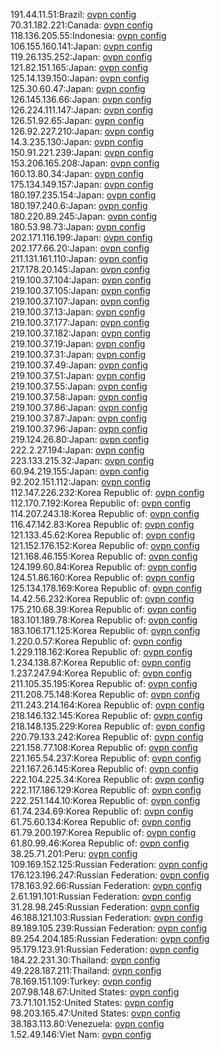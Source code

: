 191.44.11.51:Brazil: [ovpn config](vpn/191_44_11_51.ovpn)  
70.31.182.221:Canada: [ovpn config](vpn/70_31_182_221.ovpn)  
118.136.205.55:Indonesia: [ovpn config](vpn/118_136_205_55.ovpn)  
106.155.160.141:Japan: [ovpn config](vpn/106_155_160_141.ovpn)  
119.26.135.252:Japan: [ovpn config](vpn/119_26_135_252.ovpn)  
121.82.151.165:Japan: [ovpn config](vpn/121_82_151_165.ovpn)  
125.14.139.150:Japan: [ovpn config](vpn/125_14_139_150.ovpn)  
125.30.60.47:Japan: [ovpn config](vpn/125_30_60_47.ovpn)  
126.145.136.66:Japan: [ovpn config](vpn/126_145_136_66.ovpn)  
126.224.111.147:Japan: [ovpn config](vpn/126_224_111_147.ovpn)  
126.51.92.65:Japan: [ovpn config](vpn/126_51_92_65.ovpn)  
126.92.227.210:Japan: [ovpn config](vpn/126_92_227_210.ovpn)  
14.3.235.130:Japan: [ovpn config](vpn/14_3_235_130.ovpn)  
150.91.221.239:Japan: [ovpn config](vpn/150_91_221_239.ovpn)  
153.206.165.208:Japan: [ovpn config](vpn/153_206_165_208.ovpn)  
160.13.80.34:Japan: [ovpn config](vpn/160_13_80_34.ovpn)  
175.134.149.157:Japan: [ovpn config](vpn/175_134_149_157.ovpn)  
180.197.235.154:Japan: [ovpn config](vpn/180_197_235_154.ovpn)  
180.197.240.6:Japan: [ovpn config](vpn/180_197_240_6.ovpn)  
180.220.89.245:Japan: [ovpn config](vpn/180_220_89_245.ovpn)  
180.53.98.73:Japan: [ovpn config](vpn/180_53_98_73.ovpn)  
202.171.116.199:Japan: [ovpn config](vpn/202_171_116_199.ovpn)  
202.177.66.20:Japan: [ovpn config](vpn/202_177_66_20.ovpn)  
211.131.161.110:Japan: [ovpn config](vpn/211_131_161_110.ovpn)  
217.178.20.145:Japan: [ovpn config](vpn/217_178_20_145.ovpn)  
219.100.37.104:Japan: [ovpn config](vpn/219_100_37_104.ovpn)  
219.100.37.105:Japan: [ovpn config](vpn/219_100_37_105.ovpn)  
219.100.37.107:Japan: [ovpn config](vpn/219_100_37_107.ovpn)  
219.100.37.13:Japan: [ovpn config](vpn/219_100_37_13.ovpn)  
219.100.37.177:Japan: [ovpn config](vpn/219_100_37_177.ovpn)  
219.100.37.182:Japan: [ovpn config](vpn/219_100_37_182.ovpn)  
219.100.37.19:Japan: [ovpn config](vpn/219_100_37_19.ovpn)  
219.100.37.31:Japan: [ovpn config](vpn/219_100_37_31.ovpn)  
219.100.37.49:Japan: [ovpn config](vpn/219_100_37_49.ovpn)  
219.100.37.51:Japan: [ovpn config](vpn/219_100_37_51.ovpn)  
219.100.37.55:Japan: [ovpn config](vpn/219_100_37_55.ovpn)  
219.100.37.58:Japan: [ovpn config](vpn/219_100_37_58.ovpn)  
219.100.37.86:Japan: [ovpn config](vpn/219_100_37_86.ovpn)  
219.100.37.87:Japan: [ovpn config](vpn/219_100_37_87.ovpn)  
219.100.37.96:Japan: [ovpn config](vpn/219_100_37_96.ovpn)  
219.124.26.80:Japan: [ovpn config](vpn/219_124_26_80.ovpn)  
222.2.27.194:Japan: [ovpn config](vpn/222_2_27_194.ovpn)  
223.133.215.32:Japan: [ovpn config](vpn/223_133_215_32.ovpn)  
60.94.219.155:Japan: [ovpn config](vpn/60_94_219_155.ovpn)  
92.202.151.112:Japan: [ovpn config](vpn/92_202_151_112.ovpn)  
112.147.226.232:Korea Republic of: [ovpn config](vpn/112_147_226_232.ovpn)  
112.170.7.192:Korea Republic of: [ovpn config](vpn/112_170_7_192.ovpn)  
114.207.243.18:Korea Republic of: [ovpn config](vpn/114_207_243_18.ovpn)  
116.47.142.83:Korea Republic of: [ovpn config](vpn/116_47_142_83.ovpn)  
121.133.45.62:Korea Republic of: [ovpn config](vpn/121_133_45_62.ovpn)  
121.152.176.152:Korea Republic of: [ovpn config](vpn/121_152_176_152.ovpn)  
121.168.46.155:Korea Republic of: [ovpn config](vpn/121_168_46_155.ovpn)  
124.199.60.84:Korea Republic of: [ovpn config](vpn/124_199_60_84.ovpn)  
124.51.86.160:Korea Republic of: [ovpn config](vpn/124_51_86_160.ovpn)  
125.134.178.169:Korea Republic of: [ovpn config](vpn/125_134_178_169.ovpn)  
14.42.56.232:Korea Republic of: [ovpn config](vpn/14_42_56_232.ovpn)  
175.210.68.39:Korea Republic of: [ovpn config](vpn/175_210_68_39.ovpn)  
183.101.189.78:Korea Republic of: [ovpn config](vpn/183_101_189_78.ovpn)  
183.106.171.125:Korea Republic of: [ovpn config](vpn/183_106_171_125.ovpn)  
1.220.0.57:Korea Republic of: [ovpn config](vpn/1_220_0_57.ovpn)  
1.229.118.162:Korea Republic of: [ovpn config](vpn/1_229_118_162.ovpn)  
1.234.138.87:Korea Republic of: [ovpn config](vpn/1_234_138_87.ovpn)  
1.237.247.94:Korea Republic of: [ovpn config](vpn/1_237_247_94.ovpn)  
211.105.35.195:Korea Republic of: [ovpn config](vpn/211_105_35_195.ovpn)  
211.208.75.148:Korea Republic of: [ovpn config](vpn/211_208_75_148.ovpn)  
211.243.214.164:Korea Republic of: [ovpn config](vpn/211_243_214_164.ovpn)  
218.146.132.145:Korea Republic of: [ovpn config](vpn/218_146_132_145.ovpn)  
218.148.135.229:Korea Republic of: [ovpn config](vpn/218_148_135_229.ovpn)  
220.79.133.242:Korea Republic of: [ovpn config](vpn/220_79_133_242.ovpn)  
221.158.77.108:Korea Republic of: [ovpn config](vpn/221_158_77_108.ovpn)  
221.165.54.237:Korea Republic of: [ovpn config](vpn/221_165_54_237.ovpn)  
221.167.26.145:Korea Republic of: [ovpn config](vpn/221_167_26_145.ovpn)  
222.104.225.34:Korea Republic of: [ovpn config](vpn/222_104_225_34.ovpn)  
222.117.186.129:Korea Republic of: [ovpn config](vpn/222_117_186_129.ovpn)  
222.251.144.10:Korea Republic of: [ovpn config](vpn/222_251_144_10.ovpn)  
61.74.234.69:Korea Republic of: [ovpn config](vpn/61_74_234_69.ovpn)  
61.75.60.134:Korea Republic of: [ovpn config](vpn/61_75_60_134.ovpn)  
61.79.200.197:Korea Republic of: [ovpn config](vpn/61_79_200_197.ovpn)  
61.80.99.46:Korea Republic of: [ovpn config](vpn/61_80_99_46.ovpn)  
38.25.71.201:Peru: [ovpn config](vpn/38_25_71_201.ovpn)  
109.169.152.125:Russian Federation: [ovpn config](vpn/109_169_152_125.ovpn)  
176.123.196.247:Russian Federation: [ovpn config](vpn/176_123_196_247.ovpn)  
178.163.92.66:Russian Federation: [ovpn config](vpn/178_163_92_66.ovpn)  
2.61.191.101:Russian Federation: [ovpn config](vpn/2_61_191_101.ovpn)  
31.28.98.245:Russian Federation: [ovpn config](vpn/31_28_98_245.ovpn)  
46.188.121.103:Russian Federation: [ovpn config](vpn/46_188_121_103.ovpn)  
89.189.105.239:Russian Federation: [ovpn config](vpn/89_189_105_239.ovpn)  
89.254.204.185:Russian Federation: [ovpn config](vpn/89_254_204_185.ovpn)  
95.179.123.91:Russian Federation: [ovpn config](vpn/95_179_123_91.ovpn)  
184.22.231.30:Thailand: [ovpn config](vpn/184_22_231_30.ovpn)  
49.228.187.211:Thailand: [ovpn config](vpn/49_228_187_211.ovpn)  
78.169.151.109:Turkey: [ovpn config](vpn/78_169_151_109.ovpn)  
207.98.148.67:United States: [ovpn config](vpn/207_98_148_67.ovpn)  
73.71.101.152:United States: [ovpn config](vpn/73_71_101_152.ovpn)  
98.203.165.47:United States: [ovpn config](vpn/98_203_165_47.ovpn)  
38.183.113.80:Venezuela: [ovpn config](vpn/38_183_113_80.ovpn)  
1.52.49.146:Viet Nam: [ovpn config](vpn/1_52_49_146.ovpn)  
